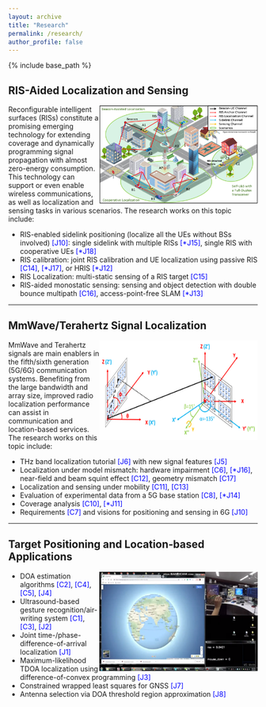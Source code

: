 ```yaml
---
layout: archive
title: "Research"
permalink: /research/
author_profile: false
---
```


{% include base_path %}

[comment]: # (This actually is the most platform independent comment)

<!---
[//]: <> <p float="left">
  <img src="/images/7_IOV.png" width="100" />
  <img src="/images/7_IOV.png" width="100" /> 
</p>
<p float="left">
<img src="/images/bio-photo.jpg" width="100" />
  <img src="/images/7_IOV.png" width="200" />
  <img src="/images/7_IOV.png" width="200" />
  <img src="/images/bio-photo.jpg" width="200" />
  <img src="/images/7_IOV.png" width="200" />
</p>
-->

## RIS-Aided Localization and Sensing

<img align="right" width="320" height="200" src="/images/RIS_SL.png">

Reconfigurable intelligent surfaces (RISs) constitute a promising emerging technology for extending coverage and dynamically programming signal propagation with almost zero-energy consumption. This technology can support or even enable wireless communications, as well as localization and sensing tasks in various scenarios. The research works on this topic include:
- RIS-enabled sidelink positioning (localize all the UEs without BSs involved) <span style="color:blue">[J10]</span>: single sidelink with multiple RISs <span style="color:blue">[\*J15]</span>, single RIS with cooperative UEs <span style="color:blue">[\*J18]</span>
- RIS calibration: joint RIS calibration and UE localization using passive RIS <span style="color:blue">[C14]</span>, <span style="color:blue">[\*J17]</span>, or HRIS <span style="color:blue">[\*J12]</span>
- RIS Localization: multi-static sensing of a RIS target <span style="color:blue">[C15]</span>
- RIS-aided monostatic sensing: sensing and object detection with double bounce multipath <span style="color:blue">[C16]</span>, access-point-free SLAM <span style="color:blue">[\*J13]</span>


---


## MmWave/Terahertz Signal Localization

<img align="right" width="320" height="200" src="/images/fig_thz.png">

MmWave and Terahertz signals are main enablers in the fifth/sixth generation (5G/6G) communication systems. Benefiting from the large bandwidth and array size, improved radio localization performance can assist in communication and location-based services. The research works on this topic include:
- THz band localization tutorial <span style="color:blue">[J6]</span> with new signal features <span style="color:blue">[J5]</span>
- Localization under model mismatch: hardware impairment <span style="color:blue">[C6]</span>, <span style="color:blue">[\*J16]</span>, near-field and beam squint effect <span style="color:blue">[C12]</span>, geometry mismatch <span style="color:blue">[C17]</span>
- Localization and sensing under mobility <span style="color:blue">[C11]</span>, <span style="color:blue">[C13]</span>
- Evaluation of experimental data from a 5G base station <span style="color:blue">[C8]</span>, <span style="color:blue">[\*J14]</span>
- Coverage analysis <span style="color:blue">[C10]</span>, <span style="color:blue">[\*J11]</span>
- Requirements <span style="color:blue">[C7]</span> and visions for positioning and sensing in 6G <span style="color:blue">[J10]</span>


---




## Target Positioning and Location‑based Applications

<img align="right" width="320" height="200" src="/images/airwriting.png">

-	DOA estimation algorithms <span style="color:blue">[C2]</span>, <span style="color:blue">[C4]</span>, <span style="color:blue">[C5]</span>, <span style="color:blue">[J4]</span>
-	Ultrasound-based gesture recognition/air-writing system <span style="color:blue">[C1]</span>, <span style="color:blue">[C3]</span>, <span style="color:blue">[J2]</span>
-	Joint time-/phase-difference-of-arrival localization <span style="color:blue">[J1]</span>
-	Maximum-likelihood TDOA localization using difference-of-convex programming <span style="color:blue">[J3]</span>
-	Constrained wrapped least squares for GNSS <span style="color:blue">[J7]</span>
-	Antenna selection via DOA threshold region approximation <span style="color:blue">[J8]</span>




